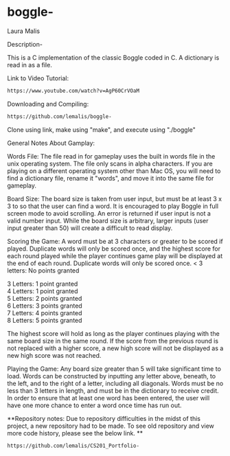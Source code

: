 # boggle-

Laura Malis 

Description-

This is a C implementation of the classic Boggle coded in C. A dictionary is read in as a file. 


Link to Video Tutorial:
```bash
https://www.youtube.com/watch?v=AgP60CrVOaM
```


Downloading and Compiling:
```bash
https://github.com/lemalis/boggle-
```
Clone using link, make using "make", and execute using "./boggle"

General Notes About Gamplay:

Words File:
The file read in for gameplay uses the built in words file in the unix operating system. The file only scans in alpha characters. If you are playing on a different operating system other than Mac OS, you will need to find a dictionary file, rename it "words", and move it into the same file for gameplay. 

Board Size:
The board size is taken from user input, but must be at least 3 x 3 to so that the user can find a word. It is encouraged to play Boggle in full screen mode to avoid scrolling. An error is returned if user input is not a valid number input. While the board size is arbitrary, larger inputs (user input greater than 50) will create a difficult to read display. 

Scoring the Game:
A word must be at 3 characters or greater to be scored if played. Duplicate words will only be scored once, and the highest score for each round played while the player continues game play will be displayed at the end of each round. Duplicate words will only be scored once. 
< 3 letters: No points granted 

3 Letters: 1 point granted <br/>
4 Letters: 1 point granted <br/>
5 Letters: 2 points granted <br/>
6 Letters: 3 points granted <br/>
7 Letters: 4 points granted <br/>
8 Letters: 5 points granted <br/>

The highest score will hold as long as the player continues playing with the same board size in the same round. If the score from the previous round is not replaced with a higher score, a new high score will not be displayed as a new high score was not reached. 

Playing the Game: 
Any board size greater than 5 will take significant time to load. Words can be constructed by inputting any letter above, beneath, to the left, and to the right of a letter, including all diagonals. Words must be no less than 3 letters in length, and must be in the dictionary to receive credit. In order to ensure that at least one word has been entered, the user will have one more chance to enter a word once time has run out. 


**Repository notes:
Due to repository difficulties in the midst of this project, a new repository had to be made. To see old repository and view more code history, please see the below link. **

```bash
https://github.com/lemalis/CS201_Portfolio-

```



